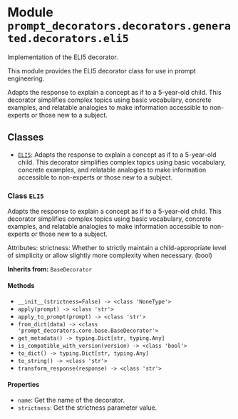 # Module `prompt_decorators.decorators.generated.decorators.eli5`

Implementation of the ELI5 decorator.

This module provides the ELI5 decorator class for use in prompt engineering.

Adapts the response to explain a concept as if to a 5-year-old child. This decorator simplifies complex topics using basic vocabulary, concrete examples, and relatable analogies to make information accessible to non-experts or those new to a subject.

## Classes

- [`ELI5`](#class-eli5): Adapts the response to explain a concept as if to a 5-year-old child. This decorator simplifies complex topics using basic vocabulary, concrete examples, and relatable analogies to make information accessible to non-experts or those new to a subject.

### Class `ELI5`

Adapts the response to explain a concept as if to a 5-year-old child. This decorator simplifies complex topics using basic vocabulary, concrete examples, and relatable analogies to make information accessible to non-experts or those new to a subject.

Attributes:
    strictness: Whether to strictly maintain a child-appropriate level of simplicity or allow slightly more complexity when necessary. (bool)

**Inherits from:** `BaseDecorator`

#### Methods

- `__init__(strictness=False) -> <class 'NoneType'>`
- `apply(prompt) -> <class 'str'>`
- `apply_to_prompt(prompt) -> <class 'str'>`
- `from_dict(data) -> <class 'prompt_decorators.core.base.BaseDecorator'>`
- `get_metadata() -> typing.Dict[str, typing.Any]`
- `is_compatible_with_version(version) -> <class 'bool'>`
- `to_dict() -> typing.Dict[str, typing.Any]`
- `to_string() -> <class 'str'>`
- `transform_response(response) -> <class 'str'>`
#### Properties

- `name`: Get the name of the decorator.
- `strictness`: Get the strictness parameter value.
